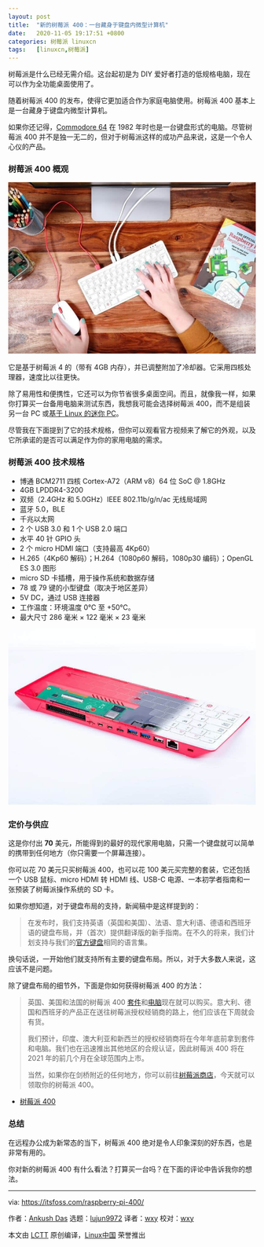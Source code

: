 ```yaml
---
layout: post
title:	"新的树莓派 400：一台藏身于键盘内微型计算机"
date:	2020-11-05 19:17:51 +0800 
categories:	树莓派 linuxcn 
tags:	[linuxcn,树莓派]
---
```



树莓派是什么已经无需介绍。这台起初是为 DIY 爱好者打造的低规格电脑，现在可以作为全功能桌面使用了。


随着树莓派 400 的发布，使得它更加适合作为家庭电脑使用。树莓派 400 基本上是一台藏身于键盘内微型计算机。


如果你还记得，[Commodore 64](https://en.wikipedia.org/wiki/Commodore_64) 在 1982 年时也是一台键盘形式的电脑。尽管树莓派 400 并不是独一无二的，但对于树莓派这样的成功产品来说，这是一个令人心仪的产品。


### 树莓派 400 概观


![](/Asserts/Images/album/202011/05/191936ugoe51gr50rgge6u.jpg)


它是基于树莓派 4 的（带有 4GB 内存），并已调整附加了冷却器。它采用四核处理器，速度比以往更快。


除了易用性和便携性，它还可以为你节省很多桌面空间。而且，就像我一样，如果你打算买一台备用电脑来测试东西，我想我可能会选择树莓派 400，而不是组装另一台 PC 或[基于 Linux 的迷你 PC](https://itsfoss.com/linux-based-mini-pc/)。


尽管我在下面提到了它的技术规格，但你可以观看官方视频来了解它的外观，以及它所承诺的是否可以满足作为你的家用电脑的需求。






### 树莓派 400 技术规格


* 博通 BCM2711 四核 Cortex-A72（ARM v8）64 位 SoC @ 1.8GHz
* 4GB LPDDR4-3200
* 双频（2.4GHz 和 5.0GHz）IEEE 802.11b/g/n/ac 无线局域网
* 蓝牙 5.0，BLE
* 千兆以太网
* 2 个 USB 3.0 和 1 个 USB 2.0 端口
* 水平 40 针 GPIO 头
* 2 个 micro HDMI 端口（支持最高 4Kp60）
* H.265（4Kp60 解码）；H.264（1080p60 解码，1080p30 编码）；OpenGL ES 3.0 图形
* micro SD 卡插槽，用于操作系统和数据存储
* 78 或 79 键的小型键盘（取决于地区差异）
* 5V DC，通过 USB 连接器
* 工作温度：环境温度 0℃ 至 +50℃。
* 最大尺寸 286 毫米 × 122 毫米 × 23 毫米


![](/Asserts/Images/album/202011/05/191940yblizfqqqbsa4h4y.jpg)


### 定价与供应


这是你付出 **70** 美元，所能得到的最好的现代家用电脑，只需一个键盘就可以简单的携带到任何地方（你只需要一个屏幕连接）。


你可以花 70 美元只买树莓派 400，也可以花 100 美元买完整的套装，它还包括一个 USB 鼠标、micro HDMI 转 HDMI 线、USB-C 电源、一本初学者指南和一张预装了树莓派操作系统的 SD 卡。


如果你想知道，对于键盘布局的支持，新闻稿中是这样提到的：



> 
> 在发布时，我们支持英语（英国和美国）、法语、意大利语、德语和西班牙语的键盘布局，并（首次）提供翻译版的新手指南。在不久的将来，我们计划支持与我们的[官方键盘](https://www.raspberrypi.org/products/raspberry-pi-keyboard-and-hub/)相同的语言集。
> 
> 
> 


换句话说，一开始他们就支持所有主要的键盘布局。所以，对于大多数人来说，这应该不是问题。


除了键盘布局的细节外，下面是你如何获得树莓派 400 的方法：



> 
> 英国、美国和法国的树莓派 400 [套件](https://www.raspberrypi.org/products/raspberry-pi-400/)和[电脑](https://www.raspberrypi.org/products/raspberry-pi-400-unit/)现在就可以购买。意大利、德国和西班牙的产品正在送往树莓派授权经销商的路上，他们应该在下周就会有货。
> 
> 
> 我们预计，印度、澳大利亚和新西兰的授权经销商将在今年年底前拿到套件和电脑。我们也在迅速推出其他地区的合规认证，因此树莓派 400 将在 2021 年的前几个月在全球范围内上市。
> 
> 
> 当然，如果你在剑桥附近的任何地方，你可以前往[树莓派商店](https://www.raspberrypi.org/raspberry-pi-store/)，今天就可以领取你的树莓派 400。
> 
> 
> 


* [树莓派 400](https://www.raspberrypi.org/products/raspberry-pi-400)


### 总结


在远程办公成为新常态的当下，树莓派 400 绝对是令人印象深刻的好东西，也是非常有用的。


你对新的树莓派 400 有什么看法？打算买一台吗？在下面的评论中告诉我你的想法。




---


via: <https://itsfoss.com/raspberry-pi-400/>


作者：[Ankush Das](https://itsfoss.com/author/ankush/) 选题：[lujun9972](https://github.com/lujun9972) 译者：[wxy](https://github.com/wxy) 校对：[wxy](https://github.com/wxy)


本文由 [LCTT](https://github.com/LCTT/TranslateProject) 原创编译，[Linux中国](https://linux.cn/) 荣誉推出

